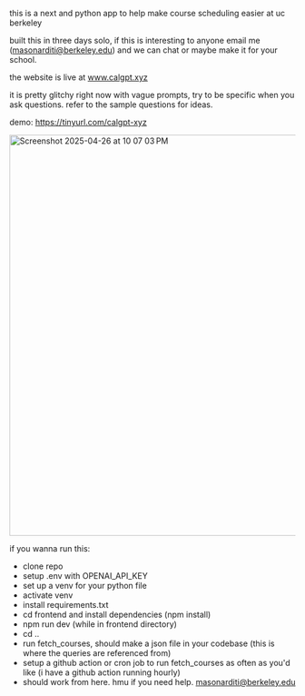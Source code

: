 this is a next and python app to help make course scheduling easier at uc berkeley

built this in three days solo, if this is interesting to anyone email me (masonarditi@berkeley.edu) and we can chat or maybe make it for your school.

the website is live at www.calgpt.xyz

it is pretty glitchy right now with vague prompts, try to be specific when you ask questions. refer to the sample questions for ideas.

demo: https://tinyurl.com/calgpt-xyz

<img width="706" alt="Screenshot 2025-04-26 at 10 07 03 PM" src="https://github.com/user-attachments/assets/d9545e5c-6a42-4493-aba5-c6e65d43f169" />

if you wanna run this:
- clone repo
- setup .env with OPENAI_API_KEY
- set up a venv for your python file
- activate venv
- install requirements.txt
- cd frontend and install dependencies (npm install)
- npm run dev (while in frontend directory)
- cd ..
- run fetch_courses, should make a json file in your codebase (this is where the queries are referenced from)
- setup a github action or cron job to run fetch_courses as often as you'd like (i have a github action running hourly)
- should work from here. hmu if you need help. masonarditi@berkeley.edu
